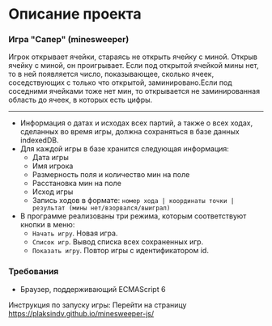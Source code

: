 # Описание проекта
### Игра "Сапер" (minesweeper)
Игрок открывает ячейки, стараясь не открыть ячейку с миной. Открыв ячейку с миной, он проигрывает. Если под открытой ячейкой мины нет, то в ней появляется число, показывающее, сколько ячеек, соседствующих с только что открытой, заминировано.Если под соседними ячейками тоже нет мин, то открывается не заминированная область до ячеек, в которых есть цифры. 
* * *

* Информация о датах и исходах всех партий, а также о всех ходах, сделанных во время игры, должна сохраняться в базе данных indexedDB.
* Для каждой игры в базе хранится следующая информация:
    * Дата игры
    * Имя игрока
    * Размерность поля и количество мин на поле
    * Расстановка мин на поле
    * Исход игры 
    * Запись ходов в формате: 
      `номер хода | координаты точки | результат (мины нет/взорвался/выиграл)`
* В программе реализованы три режима, которым соответствуют кнопки в меню:
    * `Начать игру`. Новая игра.
    * `Список игр`. Вывод списка всех сохраненных игр.
    * `Показать игру`. Повтор игры с идентификатором id.

### Требования
* Браузер, поддерживающий ECMAScript 6

Инструкция по запуску игры:
Перейти на страницу https://plaksindv.github.io/minesweeper-js/

